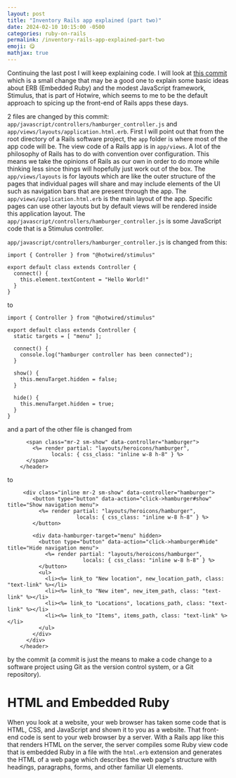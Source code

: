 ```yaml
---
layout: post
title: "Inventory Rails app explained (part two)"
date: 2024-02-10 10:15:00 -0500
categories: ruby-on-rails
permalink: /inventory-rails-app-explained-part-two
emoji: 😋
mathjax: true
---
```


Continuing the last post I will keep explaining code. I will look at [this commit](https://github.com/KyleRego/inventory/commit/7719843933ae35370bff979e505d9b99ee9ec84a) which is a small change that may be a good one to explain some basic ideas about ERB (Embedded Ruby) and the modest JavaScript framework, Stimulus, that is part of Hotwire, which seems to me to be the default approach to spicing up the front-end of Rails apps these days.

2 files are changed by this commit: `app/javascript/controllers/hamburger_controller.js` and `app/views/layouts/application.html.erb`. First I will point out that from the root directory of a Rails software project, the `app` folder is where most of the app code will be. The view code of a Rails app is in `app/views`. A lot of the philosophy of Rails has to do with convention over configuration. This means we take the opinions of Rails as our own in order to do more while thinking less since things will hopefully just work out of the box. The `app/views/layouts` is for layouts which are like the outer structure of the pages that individual pages will share and may include elements of the UI such as navigation bars that are present through the app. The `app/views/application.html.erb` is the main layout of the app. Specific pages can use other layouts but by default views will be rendered inside this application layout. The `app/javascript/controllers/hamburger_controller.js` is some JavaScript code that is a Stimulus controller.

`app/javascript/controllers/hamburger_controller.js` is changed from this:

```
import { Controller } from "@hotwired/stimulus"

export default class extends Controller {
  connect() {
    this.element.textContent = "Hello World!"
  }
}
```

to

```
import { Controller } from "@hotwired/stimulus"

export default class extends Controller {
  static targets = [ "menu" ];

  connect() {
    console.log("hamburger controller has been connected");
  }

  show() {
    this.menuTarget.hidden = false;
  }

  hide() {
    this.menuTarget.hidden = true;
  }
}
```

and a part of the other file is changed from

```
      <span class="mr-2 sm-show" data-controller="hamburger">
        <%= render partial: "layouts/heroicons/hamburger",
              locals: { css_class: "inline w-8 h-8" } %>
      </span>
    </header>
```

to 

```
     <div class="inline mr-2 sm-show" data-controller="hamburger">
        <button type="button" data-action="click->hamburger#show" title="Show navigation menu">
          <%= render partial: "layouts/heroicons/hamburger",
                      locals: { css_class: "inline w-8 h-8" } %>
        </button>

        <div data-hamburger-target="menu" hidden>
          <button type="button" data-action="click->hamburger#hide" title="Hide navigation menu">
            <%= render partial: "layouts/heroicons/hamburger",
                        locals: { css_class: "inline w-8 h-8" } %>
          </button>
          <ul>
            <li><%= link_to "New location", new_location_path, class: "text-link" %></li>
            <li><%= link_to "New item", new_item_path, class: "text-link" %></li>
            <li><%= link_to "Locations", locations_path, class: "text-link" %></li>
            <li><%= link_to "Items", items_path, class: "text-link" %></li>
          </ul>
        </div>
      </div>
    </header>
```

by the commit (a commit is just the means to make a code change to a software project using Git as the version control system, or a Git repository).

# HTML and Embedded Ruby

When you look at a website, your web browser has taken some code that is HTML, CSS, and JavaScript and shown it to you as a website. That front-end code is sent to your web browser by a server. With a Rails app like this that renders HTML on the server, the server compiles some Ruby view code that is embedded Ruby in a file with the `html.erb` extension and generates the HTML of a web page which describes the web page's structure with headings, paragraphs, forms, and other familiar UI elements.

